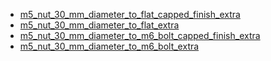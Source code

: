 * [m5_nut_30_mm_diameter_to_flat_capped_finish_extra](m5_nut_30_mm_diameter_to_flat_capped_finish_extra)
* [m5_nut_30_mm_diameter_to_flat_extra](m5_nut_30_mm_diameter_to_flat_extra)
* [m5_nut_30_mm_diameter_to_m6_bolt_capped_finish_extra](m5_nut_30_mm_diameter_to_m6_bolt_capped_finish_extra)
* [m5_nut_30_mm_diameter_to_m6_bolt_extra](m5_nut_30_mm_diameter_to_m6_bolt_extra)
